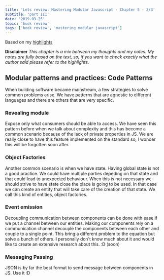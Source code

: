 ```yaml
---
title: 'Lets review: Mastering Modular Javascript - Chapter 5 - 3/3'
subtitle: 'part III'
date: '2019-03-25'
topic: 'book review'
tags: ['book review', 'mastering modular javascript']
---
```


Based on my [highlights](https://github.com/neomaxzero/m-quickreview/blob/master/mastering-modular-js/chapter-05.md)

**Disclaimer**
_This chapter is a mix between my thoughts and my notes.
My notes are fully based on the text, so, if you want to check exactly what the author said please refer to the highlights._

## Modular patterns and practices: Code Patterns

When building software became mainstream, a few strategies to solve common problems arise. We have patterns that are agnostic to different languages and there are others that are very specific.

### Revealing module

Expose only what consumers should be able to access. We have seen this pattern before when we talk about complexity and this has become a common scenario because of the lack of private properties in JS. We are really close to have this feature implemented on the standard so, I wonder this will be forgotten soon after.

### Object Factories

Another common scenario is when we have state. Having global state is not a good practice. We could have multiple parties depeding on that state and that could lead to unexpected behaviour. When this is not necessary we should strive to have state close the place is going to be used. In that case we can create an entity that will take care of the creation of that state. We call this kind of entities, object factories.

### Event emission

Decoupling communication between components can be done with ease if we put a channel between our entities. Making our components rely on a communication channel decouple the components between each other and couple to a single point. This bring a different problem to the equation but solve a bunch of others. I personally don't know much about it and would like to create an extensive research about this. :D (soon)

### Messaging Passing

JSON is by far the best format to send message between components in JS. Use it :D
